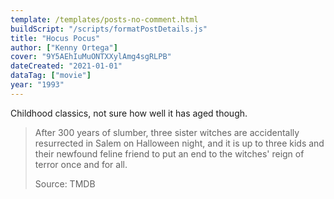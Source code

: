 ```yaml
---
template: /templates/posts-no-comment.html
buildScript: "/scripts/formatPostDetails.js"
title: "Hocus Pocus"
author: ["Kenny Ortega"]
cover: "9Y5AEhIuMuONTXXylAmg4sgRLPB"
dateCreated: "2021-01-01"
dataTag: ["movie"]
year: "1993"
---
```


Childhood classics, not sure how well it has aged though.

> After 300 years of slumber, three sister witches are accidentally resurrected in Salem on Halloween night, and it is up to three kids and their newfound feline friend to put an end to the witches' reign of terror once and for all.
>
> Source: TMDB
